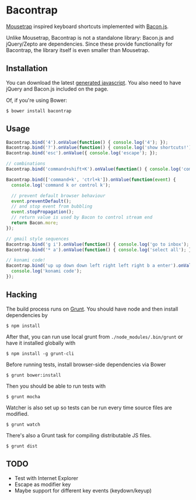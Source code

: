 # Bacontrap

[Mousetrap](https://github.com/ccampbell/mousetrap) inspired keyboard
shortcuts implemented with [Bacon.js](https://github.com/raimohanska/bacon.js).

Unlike Mousetrap, Bacontrap is not a standalone library: Bacon.js and
jQuery/Zepto are dependencies. Since these provide functionality for
Bacontrap, the library itself is even smaller than Mousetrap.

## Installation

You can download the latest [generated
javascript](https://github.com/lautis/bacontrap/raw/master/bacontrap.js). You 
also need to have jQuery and Bacon.js included on the page.

Of, if you're using Bower:

    $ bower install bacontrap

## Usage

```javascript
Bacontrap.bind('4').onValue(function() { console.log('4'); });
Bacontrap.bind('?').onValue(function() { console.log('show shortcuts!'); });
Bacontrap.bind('esc').onValue({ console.log('escape'); });

// combinations
Bacontrap.bind('command+shift+K').onValue(function() { console.log('command shift k'); });

Bacontrap.bind(['command+k', 'ctrl+k']).onValue(function(event) {
  console.log('command k or control k');

  // prevent default browser behaviour
  event.preventDefault();
  // and stop event from bubbling
  event.stopPropagation();
  // return value is used by Bacon to control stream end
  return Bacon.more;
});

// gmail style sequences
Bacontrap.bind('g i').onValue(function() { console.log('go to inbox'); });
Bacontrap.bind('* a').onValue(function() { console.log('select all'); });

// konami code!
Bacontrap.bind('up up down down left right left right b a enter').onValue(function() {
  console.log('konami code');
});
```

## Hacking

The build process runs on [Grunt](http://gruntjs.com). You should have node
and then install dependencies by

    $ npm install

After that, you can run use local grunt from `./node_modules/.bin/grunt` or
have it installed globally with

    $ npm install -g grunt-cli

Before running tests, install browser-side dependencies via Bower

    $ grunt bower:install

Then you should be able to run tests with

    $ grunt mocha

Watcher is also set up so tests can be run every time source files are
modified.

    $ grunt watch

There's also a Grunt task for compiling distributable JS files.

    $ grunt dist

## TODO

* Test with Internet Explorer
* Escape as modifier key
* Maybe support for different key events (keydown/keyup)
